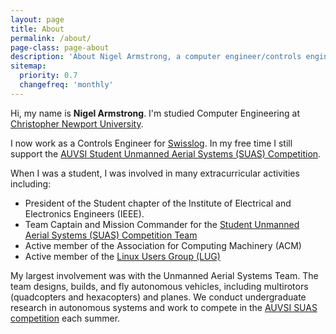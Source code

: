 ```yaml
---
layout: page
title: About
permalink: /about/
page-class: page-about
description: 'About Nigel Armstrong, a computer engineer/controls engineer'
sitemap:
  priority: 0.7
  changefreq: 'monthly'
---
```


Hi, my name is __Nigel Armstrong__. I'm studied Computer Engineering at [Christopher Newport University](http://cnu.edu/academics/departments/pcse/majorsminors/computerengineering/).

I now work as a Controls Engineer for [Swisslog](http://swisslog.com). In my free time I still support the [AUVSI Student Unmanned Aerial Systems (SUAS) Competition](http://auvsi-suas.org).

When I was a student, I was involved in many extracurricular activities including:

 * President of the Student chapter of the Institute of Electrical and Electronics Engineers (IEEE).
 * Team Captain and Mission Commander for the [Student Unmanned Aerial Systems (SUAS) Competition Team](https://github.com/cnuuaslab)
 * Active member of the Association for Computing Machinery (ACM)
 * Active member of the [Linux Users Group (LUG)](//cnulug.org)

My largest involvement was with the Unmanned Aerial Systems Team. The team designs, builds, and fly autonomous vehicles, including multirotors (quadcopters and hexacopters) and planes.
We conduct undergraduate research in autonomous systems and work to compete in the [AUVSI SUAS competition](http://www.auvsi-seafarer.org/) each summer.
